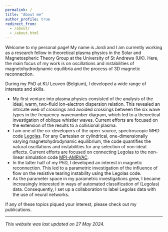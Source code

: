 ```yaml
---
permalink: /
title: "About me"
author_profile: true
redirect_from: 
  - /about/
  - /about.html
---
```


Welcome to my personal page! My name is Jordi and I am currently working as a research fellow in theoretical plasma physics in the Solar and Magnetospheric Theory Group at the University of St Andrews (UK). Here, the main focus of my work is on oscillations and instabilities of magnetohydrodynamic equilibria and the process of 3D magnetic reconnection.

During my PhD at KU Leuven (Belgium), I developed a wide range of interests and skills.
* My first venture into plasma physics consisted of the analysis of the ideal, warm, two-fluid ion-electron dispersion relation. This revealed an intricate web of crossings and avoided crossings between the six wave types in the frequency-wavenumber diagram, which led to a theoretical investigation of oblique whistler waves. Current efforts are focused on the extension of the results to a collisional plasma.
* I am one of the co-developers of the open-source, spectroscopic MHD code [Legolas](https://legolas.science). For any Cartesian or cylindrical, one-dimensionally varying magnetohydrodynamic equilibrium, the code quantifies the natural oscillations and instabilities for any selection of non-ideal effects. Current efforts are focused on connecting Legolas to the non-linear simulation code [MPI-AMRVAC](https://amrvac.org).
* In the latter half of my PhD, I developed an interest in magnetic reconnection. This led to a parametric investigation of the influence of flow on the resistive tearing instability using the Legolas code.
* As the parameter space in my parametric investigations grew, I became increasingly interested in ways of automated classification of (Legolas) data. Consequently, I set up a collaboration to label Legolas data with the use of neural networks.

If any of these topics piqued your interest, please check out my publications.

---
_This website was last updated on 27 May 2024._
